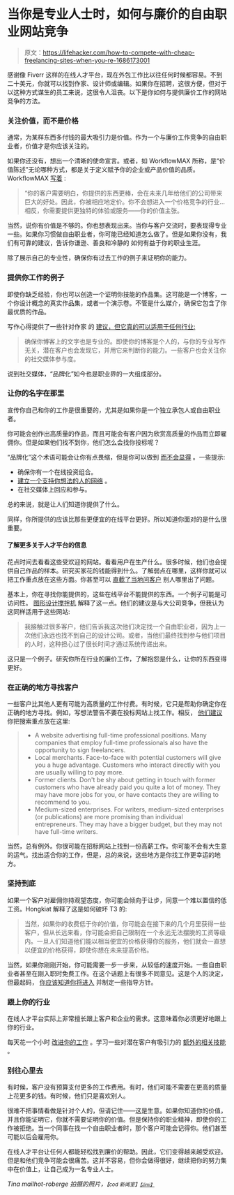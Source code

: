 # 当你是专业人士时，如何与廉价的自由职业网站竞争

> 原文：<https://lifehacker.com/how-to-compete-with-cheap-freelancing-sites-when-you-re-1686173001>

感谢像 Fiverr 这样的在线人才平台，现在外包工作比以往任何时候都容易。不到二十美元，你就可以找到作家、设计师或编辑。如果你在招聘，这很方便，但对于以这种方式谋生的员工来说，这很令人沮丧。以下是你如何与提供廉价工作的网站竞争的方法。



### 关注价值，而不是价格

通常，为某样东西多付钱的最大吸引力是价值。作为一个与廉价工作竞争的自由职业者，价值才是你应该关注的。

如果你还没有，想出一个清晰的使命宣言。或者，如 WorkflowMAX 所称，是“价值陈述”无论哪种方式，都是关于定义赋予你的企业或产品价值的品质。WorkflowMAX [写着](http://www.workflowmax.com/blog/how-your-agency-can-compete-again-ceap-freelance-outcourcing-services) :

> “你的客户需要明白，你提供的东西更棒，会在未来几年给他们的公司带来巨大的好处。因此，你被相应地定价。你不会想进入一个价格竞争的行业...相反，你需要提供更独特的体验或服务——你的价值主张。

当然，说你有价值是不够的。你也想表现出来。当你与客户交流时，要表现得专业一些。如果你习惯做自由职业者，你可能已经知道怎么做了。但是如果你没有，我们有可靠的建议，告诉你谦逊、善良和冷静的 如何有益于你的职业生涯。

除了展示自己的专业性，确保你有过去工作的例子来证明你的能力。

### 提供你工作的例子

即使你缺乏经验，你也可以创造一个证明你技能的作品集。这可能是一个博客，一个你设计概念的真实作品集，或者一个演示卷。不管是什么媒介，确保它包含了你最优质的作品。

写作心得提供了一些针对作家 的 [建议，但它真的可以适用于任何行业:](http://www.writingthoughts.com/how-to-fight-your-cheap-competitors-and-win/)

> 确保你博客上的文字也是专业的。即使你的博客是个人的，与你的专业写作无关，潜在客户也会发现它，并用它来判断你的能力。一些客户也会关注你的社交媒体参与度。

说到社交媒体，“品牌化”如今也是职业界的一大组成部分。

### 让你的名字在那里

宣传你自己和你的工作是很重要的，尤其是如果你是一个独立承包人或自由职业者。

你可能会创作出高质量的作品，而且可能会有客户因为欣赏高质量的作品而立即雇佣你。但是如果他们找不到你，他们怎么会找你投标呢？

“品牌化”这个术语可能会让你有点畏缩，但是你可以做到 [而不会显得](http://lifehacker.com/how-to-promote-yourself-without-being-sleazy-5883298) 。一些提示:

*   确保你有一个在线投资组合。
*   [建立一个支持你想法的人的网络](http://lifehacker.com/how-to-skip-the-sleaze-and-build-a-real-professional-ne-510256651) 。
*   在社交媒体上回应和参与。

总的来说，就是让人们知道你提供了什么。

同样，你所提供的应该比那些更便宜的在线平台更好。所以知道你面对的是什么很重要。

#### 了解更多关于人才平台的信息

花点时间去看看这些受欢迎的网站。看看用户在生产什么。很多时候，他们也会提供自己作品的样本。研究买家花的钱能得到什么。了解弱点在哪里，这样你就可以把工作重点放在这些方面。你甚至可以 [直截了当地问客户](https://lifehacker.com/ask-what-other-freelancers-do-wrong-to-become-a-client-1683593935) 别人哪里出了问题。

基本上，你在寻找你能提供的，这些在线平台不能提供的东西。一个例子可能是可访问性。 [图形设计搅拌机](http://www.graphicdesignblender.com/ways-freelance-designers-can-compete-with-large-design-firms) 解释了这一点。他们的建议是与大公司竞争，但我认为这同样适用于这些网站:

> 我接触过很多客户，他们告诉我这次他们决定找一个自由职业者，因为上一次他们永远也找不到自己的设计公司。或者，当他们最终找到参与他们项目的人时，这种担心过了很长时间才通过系统传递出来。

这只是一个例子。研究你所在行业的廉价工作，了解抱怨是什么，让你的东西变得更好。

### 在正确的地方寻找客户

一些客户比其他人更有可能为高质量的工作付费。有时候，它只是帮助你确定你在正确的地方寻找。例如，写想法警告不要在投标网站上找工作。相反， [他们建议](http://www.writingthoughts.com/how-to-fight-your-cheap-competitors-and-win/) 你把搜索重点放在这里:

> *   A website advertising full-time professional positions. Many companies that employ full-time professionals also have the opportunity to sign freelancers.
> *   Local merchants. Face-to-face with potential customers will give you a huge advantage. Customers who interact directly with you are usually willing to pay more.
> *   Former clients. Don't be shy about getting in touch with former customers who have already paid you quite a lot of money. They may have more jobs for you, or have contacts they are willing to recommend to you.
> *   Medium-sized enterprises. For writers, medium-sized enterprises (or publications) are more promising than individual entrepreneurs. They may have a bigger budget, but they may not have full-time writers.

当然，总有例外。你很可能在招标网站上找到一份高薪工作。你可能不会有大生意的运气。找出适合你的工作，但是，总的来说，这些地方是你找工作更幸运的地方。

### 坚持到底

如果一个客户对雇佣你持观望态度，你可能会倾向于让步，同意一个难以置信的低工资。Hongkiat 解释了这是如何破坏 T3 的:

> 当然，如果你的收费低于你的价值，你可能会在接下来的几个月里获得一些客户，但从长远来看，你可能会把自己限制在一个永远无法摆脱的工资等级内。一旦人们知道他们能以相当便宜的价格获得你的服务，他们就会一直想以便宜的价格获得，即使你想在未来提高价格。

当然，如果你刚刚开始，你可能需要一步一步来，从较低的速度开始。一些自由职业者甚至在刚入职时免费工作。在这个话题上有很多不同意见。这是个人的决定，但最起码， [你应该知道你将进入](https://lifehacker.com/when-and-if-you-should-ever-work-for-free-509683212) 并制定一些指导方针。

### 跟上你的行业

在线人才平台实际上非常擅长跟上客户和企业的需求。这意味着你必须更好地跟上你的行业。

每天花一个小时 [改进你的工作](https://lifehacker.com/commit-an-hour-a-day-to-improving-your-skills-at-work-1577712726) 。学习一些对潜在客户有吸引力的 [额外的相关技能](http://lifehacker.com/learn-unconventional-skills-to-boost-your-value-in-the-1651209985) 。

### 别往心里去

有时候，客户没有预算支付更多的工作费用。有时，他们可能不需要在更高的质量上花更多的钱。有时候，他们只是喜欢别人。

很难不把事情看做是针对个人的，但请记住——这是生意。如果你知道你的价值，并且你能证明它，你就不需要证明你的价值。但是保持你的职业精神，即使你的工作被拒绝。当一个同事在找一个自由职业者时，那个客户可能会记得你。他们甚至可能以后会雇用你。

在线人才平台让任何人都能轻松找到廉价的帮助。因此，它们变得越来越受欢迎。但是和他们竞争可能会很痛苦。这并不容易，但你会做得很好，继续把你的努力集中在价值上，让自己成为一名专业人士。

*Tina mailhot-roberge 拍摄的照片，*<small>*【cod 新闻室】*<small></small>[<small>*【Jimi】*</small>](https://www.flickr.com/photos/jimmiehomeschoolmom/)</small>